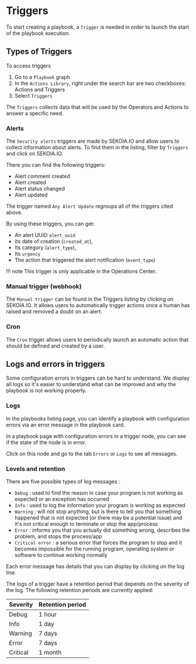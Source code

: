 # Triggers

To start creating a playbook, a `Trigger` is needed in order to launch the start of the playbook execution.

## Types of Triggers

To access triggers

1. Go to a `Playbook` graph 
2. In the `Actions Library`, right under the search bar are two checkboxes: Actions and Triggers
3. Select `Triggers`

The `Triggers` collects data that will be used by the Operators and Actions to answer a specific need.

### Alerts

The `Security alerts` triggers are made by SEKOIA.IO and allow users to collect information about alerts. To find them in the listing, filter by `Triggers` and click on SEKOIA.IO. 

There you can find the following triggers: 

- Alert comment created
- Alert created
- Alert status changed
- Alert updated 

The trigger named `Any Alert Update` regroups all of the triggers cited above. 

By using these triggers, you can get: 

- An alert UUID `alert_uuid`
- Its date of creation (`created_at`), 
- Its category (`alert_type`), 
- Its `urgency` 
- The action that triggered the alert notification (`event_type`) 

!!! note
    This trigger is only applicable in the Operations Center.


### Manual trigger (webhook) 

The `Manual trigger` can be found in the Triggers listing by clicking on SEKOIA.IO. It allows users to automatically trigger actions once a human has raised and removed a doubt on an alert.

### Cron

The `Cron` trigger allows users to periodically launch an automatic action that should be defined and created by a user.

## Logs and errors in triggers

Some configuration errors in triggers can be hard to understand. We display all logs so it's easier to understand what can be improved and why the playbook is not working properly.

### Logs

In the playbooks listing page, you can identify a playbook with configuration errors via an error message in the playbook card.

In a playbook page with configuration errors in a trigger node, you can see if the state of the node is in error.

Click on this node and go to the tab `Errors` or `Logs` to see all messages.

### Levels and retention

There are five possible types of log messages :

* `Debug` : used to find the reason in case your program is not working as expected or an exception has occurred
* `Info` : used to log the information your program is working as expected
* `Warning` : will not stop anything, but is there to tell you that something happened that is not expected (or there may be a potential issue) and it's not critical enough to terminate or stop the app/process
* `Error` : informs you that you actually did something wrong, describes the problem, and stops the process/app
* `Critical error` : a serious error that forces the program to stop and it becomes impossible for the running program, operating system or software to continue working normally

Each error message has details that you can display by clicking on the log line.

The logs of a trigger have a retention period that depends on the severity of the log. The following retention periods are currently applied:

| Severity | Retention period |
| --- | --- |
| Debug | 1 hour |
| Info | 1 day |
| Warning | 7 days |
| Error | 7 days |
| Critical | 1 month |
